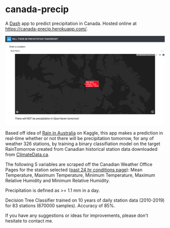 # canada-precip
A [Dash](https://plotly.com/dash/) app to predict precipitation in Canada. Hosted online at https://canada-precip.herokuapp.com/.

[<img src="https://github.com/shawndegroot/canada-precip/blob/master/image.png">](https://canada-precip.herokuapp.com/)

Based off idea of [Rain in Australia](https://www.kaggle.com/jsphyg/weather-dataset-rattle-package) on Kaggle, this app makes a prediction in real-time whether or not there will be precipitation tomorrow, for any of weather 326 stations, by training a binary classifiation model on the target RainTomorrow created from Canadian historical station data downloaded from [ClimateData.ca](https://climatedata.ca/). 

The following 5 variables are scraped off the Canadian Weather Office Pages for the station selected ([past 24 hr conditions page](https://weather.gc.ca/past_conditions/index_e.html?station=yxy)): Mean Temperature, Maximum Temperature, Minimum Temperature, Maximum Relative Humidity and Minimum Relative Humidity.

Precipitation is defined as >= 1.1 mm in a day. 

Decision Tree Classifier trained on 10 years of daily station data (2010-2019) for 83 stations (670000 samples). Accuracy of 85%.

If you have any suggestions or ideas for improvements, please don't hesitate to contact me. 



